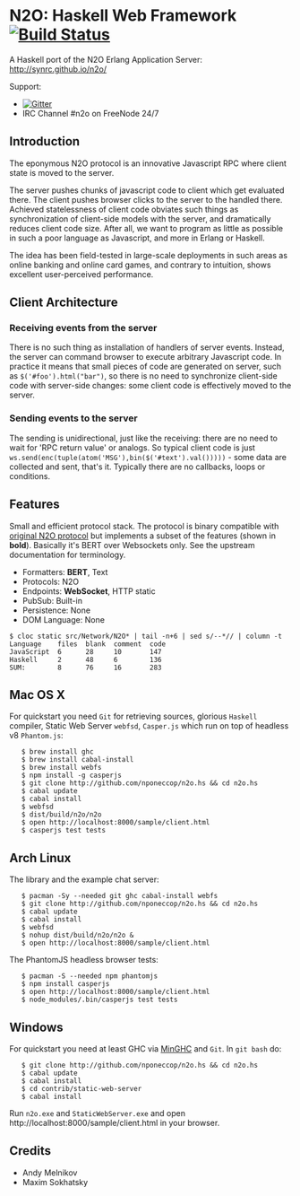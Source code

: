 N2O: Haskell Web Framework [![Build Status](https://secure.travis-ci.org/nponeccop/n2o.hs.png?branch=master)](http://travis-ci.org/nponeccop/n2o.hs)
==========================

A Haskell port of the N2O Erlang Application Server: http://synrc.github.io/n2o/


Support:

* [![Gitter](https://badges.gitter.im/Join%20Chat.svg)](https://gitter.im/nponeccop/n2o.hs?utm_source=badge&utm_medium=badge&utm_campaign=pr-badge&utm_content=badge)
* IRC Channel #n2o on FreeNode 24/7

Introduction
------------

The eponymous N2O protocol is an innovative Javascript RPC where client state is moved to the server. 

The server pushes chunks of javascript code to client which get evaluated there. The client pushes browser clicks to the server to the handled there. Achieved statelessness of client code obviates such things as synchronization of client-side models with the server, and dramatically reduces client code size. After all, we want to program as little as possible in such a poor language as 
Javascript, and more in Erlang or Haskell.

The idea has been field-tested in large-scale deployments in such areas as online banking and online card games, and contrary to intuition, shows excellent user-perceived performance.

Client Architecture
-------------------

### Receiving events from the server

There is no such thing as installation of handlers of server events. Instead, the server can command browser to execute arbitrary Javascript code. In practice it means that small pieces of code are generated on server, such as `$('#foo').html("bar")`, so there is no need to synchronize client-side code with server-side changes: some client code is effectively moved to the server.

### Sending events to the server

The sending is unidirectional, just like the receiving: there are no need to wait for 'RPC return value' or analogs. So typical client code is just `ws.send(enc(tuple(atom('MSG'),bin($('#text').val()))))` - some data are collected and sent, that's it. Typically there are no callbacks, loops or conditions.

Features
--------

Small and efficient protocol stack. The protocol is binary compatible with [original N2O protocol](http://5ht.co/n2o.htm) but implements a subset of the features (shown in **bold**). Basically it's BERT over Websockets only. See the upstream documentation for terminology.

* Formatters: **BERT**, Text
* Protocols: N2O
* Endpoints: **WebSocket**, HTTP static
* PubSub: Built-in
* Persistence: None
* DOM Language: None

```
$ cloc static src/Network/N2O* | tail -n+6 | sed s/--*// | column -t
Language    files  blank  comment  code
JavaScript  6      28     10       147
Haskell     2      48     6        136
SUM:        8      76     16       283
```

Mac OS X
--------

For quickstart you need `Git` for retrieving sources, glorious `Haskell` compiler, Static Web Server `webfsd`, `Casper.js` which run on top of headless v8 `Phantom.js`:

```
   $ brew install ghc
   $ brew install cabal-install
   $ brew install webfs
   $ npm install -g casperjs
   $ git clone http://github.com/nponeccop/n2o.hs && cd n2o.hs
   $ cabal update
   $ cabal install
   $ webfsd
   $ dist/build/n2o/n2o
   $ open http://localhost:8000/sample/client.html
   $ casperjs test tests
```

Arch Linux
----------

The library and the example chat server:
```
   $ pacman -Sy --needed git ghc cabal-install webfs
   $ git clone http://github.com/nponeccop/n2o.hs && cd n2o.hs
   $ cabal update
   $ cabal install
   $ webfsd
   $ nohup dist/build/n2o/n2o &
   $ open http://localhost:8000/sample/client.html
```
The PhantomJS headless browser tests:
```
   $ pacman -S --needed npm phantomjs
   $ npm install casperjs
   $ open http://localhost:8000/sample/client.html
   $ node_modules/.bin/casperjs test tests
```

Windows
-------

For quickstart you need at least GHC via [MinGHC](https://github.com/fpco/minghc/releases/download/2015-12-04/minghc-7.10.2-x86_64.exe) and `Git`. In `git bash` do:

```
   $ git clone http://github.com/nponeccop/n2o.hs && cd n2o.hs
   $ cabal update
   $ cabal install
   $ cd contrib/static-web-server
   $ cabal install 
```

Run `n2o.exe` and `StaticWebServer.exe` and open http://localhost:8000/sample/client.html in your browser.

Credits
-------

* Andy Melnikov
* Maxim Sokhatsky
